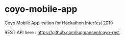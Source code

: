 # coyo-mobile-app
Coyo Mobile Application for Hackathon Interfest 2019

REST API here : https://github.com/luqmansen/coyo-rest
